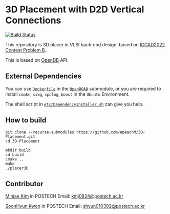 # 3D Placement with D2D Vertical Connections

[![Build Status](https://img.shields.io/badge/develop-ongoing%20-green)]()

This repository is 3D placer in VLSI back-end design, based on [ICCAD2022 Contest Problem B](http://iccad-contest.org).

This is based on [OpenDB](https://github.com/The-OpenROAD-Project/OpenDB) API.



## External Dependencies

You can use [`Dockerfile`](submodules/OpenROAD/etc/DockerHelper.sh) in the [`OpenROAD`](submodules/OpenROAD) submodule, 
or you are required to install `cmake`, `siwg`, `spdlog`, `boost` in the `Ubuntu` Environment.

The shell script in [`etc/DependencyInstaller.sh`](etc/DependencyInstaller.sh) can give you help.

## How to build

```shell
git clone --recurse-submodules https://github.com/ApeachM/3D-Placement.git
cd 3D-Placement
```

```shell
mkdir build
cd build
cmake ..
make
./placer3D
```



## Contributor

[Minjae Kim](https://github.com/ApeachM) in POSTECH
Email: kmj0824@postech.ac.kr

[SoonHyun Kwon](https://github.com/kwonsh01) in POSTECH
Email: shyun010302@postech.ac.kr

